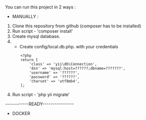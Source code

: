 You can run this project in 2 ways :

- MANUALLY :
1) Clone this repository from github
(composer has to be installed)
2) Run script - 'composer install'
3) Create mysql database.
3) - Create config/local.db.php. with your credentials
```
       <?php
       return [
           'class' => 'yii\db\Connection',
           'dsn' => 'mysql:host=??????;dbname=???????',
           'username' => '??????',
           'password' => '??????',
           'charset' => 'utf8mb4',
       ];
```
4) Run script - 'php yii migrate'

------------READY----------------

- DOCKER

        
    
